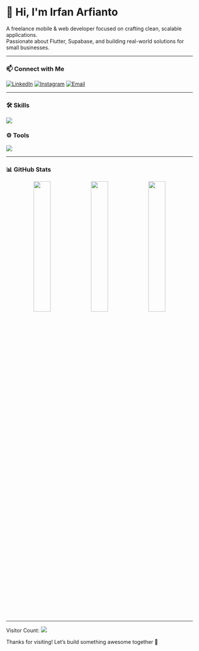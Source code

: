 # 👋 Hi, I'm Irfan Arfianto

A freelance mobile & web developer focused on crafting clean, scalable applications.  
Passionate about Flutter, Supabase, and building real-world solutions for small businesses.

---

### 📫 Connect with Me
[![LinkedIn](https://img.shields.io/badge/-LinkedIn-0077B5?style=plastic)](https://linkedin.com/in/irfanarfianto11)
[![Instagram](https://img.shields.io/badge/-Instagram-E4405F?style=plastic)](https://instagram.com/irfanarfiantoo)
[![Email](https://img.shields.io/badge/-Email-EA4335?style=plastic)](mailto:irfanarfianto92@gmail.com)

---

### 🛠️ Skills
<img src="https://skillicons.dev/icons?i=flutter,dart,laravel,php,javascript,webpack,tailwind,mysql,postgres,supabase,firebase&perline=10" />

### ⚙️ Tools
<img src="https://skillicons.dev/icons?i=vscode,androidstudio,postman,git,github,vercel,netlify&perline=8" />

---

### 📊 GitHub Stats
<p align="center">
  <img width="30%" src="https://github-readme-stats.vercel.app/api?username=irfanarfianto&show_icons=true&theme=radical" />
  <img width="30%" src="https://github-readme-streak-stats.herokuapp.com/?user=irfanarfianto&theme=radical" />
  <img width="30%" src="https://github-readme-stats.vercel.app/api/top-langs/?username=irfanarfianto&layout=compact&theme=radical" />
</p>

---

Visitor Count: <img src="https://profile-counter.glitch.me/irfanarfianto/count.svg" />

Thanks for visiting! Let’s build something awesome together 🚀
